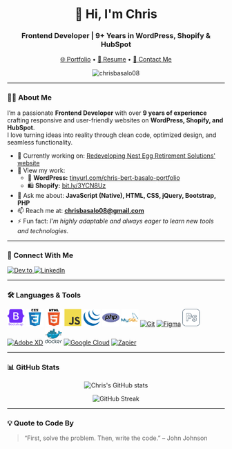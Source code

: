 <!-- Banner / Intro -->
<h1 align="center">👋 Hi, I'm Chris</h1>
<h3 align="center">Frontend Developer | 9+ Years in WordPress, Shopify & HubSpot</h3>

<p align="center">
  <a href="https://tinyurl.com/chris-bert-basalo-portfolio">🌐 Portfolio</a> • 
  <a href="https://tinyurl.com/chris-bert-basalo-cv">📄 Resume</a> • 
  <a href="mailto:chrisbasalo08@gmail.com">📧 Contact Me</a>
</p>

<p align="center">
  <img src="https://komarev.com/ghpvc/?username=chrisbasalo08&label=Profile%20views&color=0e75b6&style=flat" alt="chrisbasalo08" />
</p>

---

### 🧑‍💻 About Me

I’m a passionate **Frontend Developer** with over **9 years of experience** crafting responsive and user-friendly websites on **WordPress, Shopify, and HubSpot**.  
I love turning ideas into reality through clean code, optimized design, and seamless functionality.

- 🔭 Currently working on: [Redeveloping Nest Egg Retirement Solutions' website](https://www.nesteggretirementsolutions.com/)
- 💼 View my work:  
  - 🧱 **WordPress:** [tinyurl.com/chris-bert-basalo-portfolio](https://tinyurl.com/chris-bert-basalo-portfolio)  
  - 🛍️ **Shopify:** [bit.ly/3YCN8Uz](https://bit.ly/3YCN8Uz)
- 💬 Ask me about: **JavaScript (Native), HTML, CSS, jQuery, Bootstrap, PHP**
- 📫 Reach me at: **chrisbasalo08@gmail.com**
- ⚡ Fun fact: *I’m highly adaptable and always eager to learn new tools and technologies.*

---

### 🤝 Connect With Me

<p align="left">
  <a href="https://dev.to/chrisbasalo08" target="_blank">
    <img src="https://raw.githubusercontent.com/rahuldkjain/github-profile-readme-generator/master/src/images/icons/Social/devto.svg" alt="Dev.to" width="40" height="40"/>
  </a>
  <a href="https://www.linkedin.com/in/chris-bert-basalo-b8937b6b/" target="_blank">
    <img src="https://raw.githubusercontent.com/rahuldkjain/github-profile-readme-generator/master/src/images/icons/Social/linked-in-alt.svg" alt="LinkedIn" width="40" height="40"/>
  </a>
</p>

---

### 🛠️ Languages & Tools

<p align="left">
  <a href="https://getbootstrap.com" target="_blank"><img src="https://raw.githubusercontent.com/devicons/devicon/master/icons/bootstrap/bootstrap-plain-wordmark.svg" width="40" height="40" alt="Bootstrap"/></a>
  <a href="https://www.w3schools.com/css/" target="_blank"><img src="https://raw.githubusercontent.com/devicons/devicon/master/icons/css3/css3-original-wordmark.svg" width="40" height="40" alt="CSS3"/></a>
  <a href="https://www.w3.org/html/" target="_blank"><img src="https://raw.githubusercontent.com/devicons/devicon/master/icons/html5/html5-original-wordmark.svg" width="40" height="40" alt="HTML5"/></a>
  <a href="https://developer.mozilla.org/en-US/docs/Web/JavaScript" target="_blank"><img src="https://raw.githubusercontent.com/devicons/devicon/master/icons/javascript/javascript-original.svg" width="40" height="40" alt="JavaScript"/></a>
  <a href="https://jquery.com/" target="_blank"><img src="https://raw.githubusercontent.com/devicons/devicon/master/icons/jquery/jquery-original.svg" width="40" height="40" alt="jQuery"/></a>
  <a href="https://www.php.net" target="_blank"><img src="https://raw.githubusercontent.com/devicons/devicon/master/icons/php/php-original.svg" width="40" height="40" alt="PHP"/></a>
  <a href="https://www.mysql.com/" target="_blank"><img src="https://raw.githubusercontent.com/devicons/devicon/master/icons/mysql/mysql-original-wordmark.svg" width="40" height="40" alt="MySQL"/></a>
  <a href="https://git-scm.com/" target="_blank"><img src="https://www.vectorlogo.zone/logos/git-scm/git-scm-icon.svg" width="40" height="40" alt="Git"/></a>
  <a href="https://www.figma.com/" target="_blank"><img src="https://www.vectorlogo.zone/logos/figma/figma-icon.svg" width="40" height="40" alt="Figma"/></a>
  <a href="https://www.photoshop.com/en" target="_blank"><img src="https://raw.githubusercontent.com/devicons/devicon/master/icons/photoshop/photoshop-line.svg" width="40" height="40" alt="Photoshop"/></a>
  <a href="https://www.adobe.com/products/xd.html" target="_blank"><img src="https://cdn.worldvectorlogo.com/logos/adobe-xd.svg" width="40" height="40" alt="Adobe XD"/></a>
  <a href="https://www.docker.com/" target="_blank"><img src="https://raw.githubusercontent.com/devicons/devicon/master/icons/docker/docker-original-wordmark.svg" width="40" height="40" alt="Docker"/></a>
  <a href="https://cloud.google.com" target="_blank"><img src="https://www.vectorlogo.zone/logos/google_cloud/google_cloud-icon.svg" width="40" height="40" alt="Google Cloud"/></a>
  <a href="https://zapier.com" target="_blank"><img src="https://www.vectorlogo.zone/logos/zapier/zapier-icon.svg" width="40" height="40" alt="Zapier"/></a>
</p>

---

### 📊 GitHub Stats

<p align="center">
  <img src="https://github-readme-stats.vercel.app/api?username=chrisbasalo08&show_icons=true&theme=tokyonight" alt="Chris's GitHub stats" />
</p>

<p align="center">
  <img src="https://github-readme-streak-stats.herokuapp.com/?user=chrisbasalo08&theme=tokyonight" alt="GitHub Streak" />
</p>

---

### 💡 Quote to Code By
> “First, solve the problem. Then, write the code.” – John Johnson
